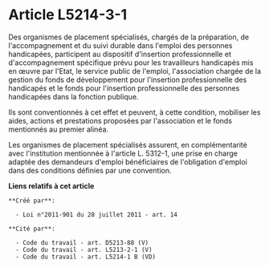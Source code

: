 # Article L5214-3-1

Des organismes de placement spécialisés, chargés de la préparation, de l'accompagnement et du suivi durable dans l'emploi des
personnes handicapées, participent au dispositif d'insertion professionnelle et d'accompagnement spécifique prévu pour les
travailleurs handicapés mis en œuvre par l'Etat, le service public de l'emploi, l'association chargée de la gestion du fonds
de développement pour l'insertion professionnelle des handicapés et le fonds pour l'insertion professionnelle des personnes
handicapées dans la fonction publique.

Ils sont conventionnés à cet effet et peuvent, à cette condition, mobiliser les aides, actions et prestations proposées par
l'association et le fonds mentionnés au premier alinéa.

Les organismes de placement spécialisés assurent, en complémentarité avec l'institution mentionnée à l'article L. 5312-1, une
prise en charge adaptée des demandeurs d'emploi bénéficiaires de l'obligation d'emploi dans des conditions définies par une
convention.

**Liens relatifs à cet article**

	**Créé par**:

	  - Loi n°2011-901 du 28 juillet 2011 - art. 14

	**Cité par**:

	  - Code du travail - art. D5213-88 (V)
	  - Code du travail - art. L5213-2-1 (V)
	  - Code du travail - art. L5214-1 B (VD)
